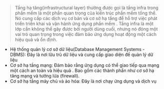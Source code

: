> Tầng hạ tâng(infrastructural layer) thường được gọi là tầng infra trong phần mềm là một phần quan trọng của kiến trúc phần mềm tổng thể. Nó cung cấp các dịch vụ cơ bản và cơ sở hạ tầng để hỗ trợ việc phát triển triển khai và vận hành ứng dụng phần mềm . Tầng infra là một lớp cẩn không thể gây được bởi người dùng cuối, nhưng nó đóng một vai trò quan trọng trong việc đảm bảo ứng dụng hoạt động một cách hiệu quả và ổn định.

- Hệ thống quản lý cơ sở dữ liệu(Database Management Systems - DBMS): Đây là nơi lữu trũ dữ liệu và cung cấp giao diện để quản lý dữ liệu
- Cơ sở hạ tầng mạng: Đảm bảo rằng ứng dụng có thể giao tiếp qua mạng một cách an toàn và hiệu quả
  . Bao gồm các thành phần như cơ sở hạ tâng mạng và tưởng lửa (firewall).
- Cơ sở hạ tầng máy chủ và ảo hóa: Đây là nơi chạy ứng dụng và dịch vụ
